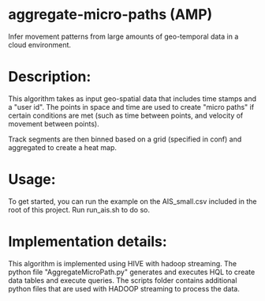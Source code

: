 aggregate-micro-paths (AMP)
=====================

Infer movement patterns from large amounts of geo-temporal data in a cloud environment.

Description:
=

This algorithm takes as input geo-spatial data that includes time stamps and a "user id".
The points in space and time are used to create "micro paths" if certain conditions are met
(such as time between points, and velocity of movement between points).  

Track segments are then binned based on a grid (specified in conf) and aggregated to create a heat map.

Usage:
=

To get started, you can run the example on the AIS_small.csv included in the root of this project.  Run run_ais.sh to do so.

Implementation details:
=

This algorithm is implemented using HIVE with hadoop streaming.   The python file "AggregateMicroPath.py" generates and executes HQL to create data tables and execute queries.  The scripts folder contains additional python files that are used with HADOOP streaming to process the data.


